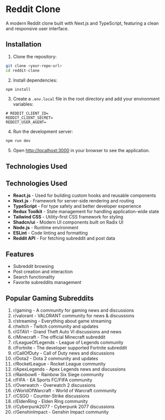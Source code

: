 # Reddit Clone

A modern Reddit clone built with Next.js and TypeScript, featuring a clean and responsive user interface.

## Installation

1. Clone the repository:

```bash
git clone <your-repo-url>
cd reddit-clone
```

2. Install dependencies:

```bash
npm install
```

3. Create a `.env.local` file in the root directory and add your environment variables:

```env
# REDDIT_CLIENT_ID=
REDDIT_CLIENT_SECRET=
REDDIT_USER_AGENT=
```

4. Run the development server:

```bash
npm run dev
```

5. Open [http://localhost:3000](http://localhost:3000) in your browser to see the application.

## Technologies Used

## Technologies Used

- **React.js** - Used for building custom hooks and reusable components
- **Next.js** - Framework for server-side rendering and routing
- **TypeScript** - For type safety and better developer experience
- **Redux Toolkit** - State management for handling application-wide state
- **Tailwind CSS** - Utility-first CSS framework for styling
- **Shadcn/ui** - Modern UI components built on Radix UI
- **Node.js** - Runtime environment
- **ESLint** - Code linting and formatting
- **Reddit API** - For fetching subreddit and post data

## Features

- Subreddit browsing
- Post creation and interaction
- Search functionality
- Favorite subreddits management

## Popular Gaming Subreddits

1. r/gaming - A community for gaming news and discussions
2. r/valorant - VALORANT community for news & discussions
3. r/streaming - Everything about game streaming
4. r/twitch - Twitch community and updates
5. r/GTAVI - Grand Theft Auto VI discussions and news
6. r/Minecraft - The official Minecraft subreddit
7. r/LeagueOfLegends - League of Legends community
8. r/Fortnite - The developer supported Fortnite subreddit
9. r/CallOfDuty - Call of Duty news and discussions
10. r/Dota2 - Dota 2 community and updates
11. r/RocketLeague - Rocket League community
12. r/ApexLegends - Apex Legends news and discussions
13. r/Rainbow6 - Rainbow Six Siege community
14. r/FIFA - EA Sports FC/FIFA community
15. r/Overwatch - Overwatch 2 discussions
16. r/WorldOfWarcraft - World of Warcraft community
17. r/CSGO - Counter-Strike discussions
18. r/EldenRing - Elden Ring community
19. r/Cyberpunk2077 - Cyberpunk 2077 discussions
20. r/GenshinImpact - Genshin Impact community

